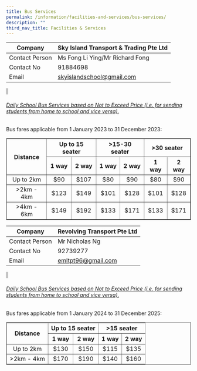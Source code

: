 ```yaml
---
title: Bus Services
permalink: /information/facilities-and-services/bus-services/
description: ""
third_nav_title: Facilities & Services
---
```

| Company | Sky Island Transport &amp; Trading Pte Ltd |
|---|---|
| Contact Person | Ms Fong Li Ying/Mr Richard Fong |
| Contact No | 91884698 |
| Email  | [skyislandschool@gmail.com](mailto:skyislandschool@gmail.com) |
|

###### <u>Daily School Bus Services based on Not to Exceed Price (i.e. for sending students from home to school and vice versa). </u>

Bus fares applicable from 1 January 2023 to 31 December 2023:

<table border="1"> 
	<tbody>
		<tr>
		<th rowspan="2"><center>Distance </center></th>
		<th colspan="2"><center> Up to 15 seater </center></th>
		<th colspan="2"><center> &gt;15-30 seater </center></th>
		 <th colspan="2"><center> &gt;30 seater </center></th>
		</tr>
		<tr>
		<th><center>1 way </center></th>
		<th><center>2 way </center></th>
		<th><center>1 way </center></th>
		<th><center>2 way </center></th>
		<th><center>1 way </center></th>
		<th><center>2 way </center></th>
		</tr>	
		<tr>
		<td><center>Up to 2km </center></td>
		<td><center> $90 </center></td>
		<td><center> $107 </center></td>
		<td><center> $80 </center></td>
		<td><center> $90 </center></td>
		<td><center> $80 </center></td>
		<td><center> $90 </center></td>
		</tr>
		<tr>
		<td><center> &gt;2km - 4km </center></td>
		<td><center> $123 </center></td>
		<td><center> $149 </center></td>
		<td><center> $101 </center></td>
		<td><center> $128 </center></td>
		<td><center> $101 </center></td>
		<td><center> $128 </center></td>
		</tr>
		<tr>
		<td><center> &gt;4km - 6km</center></td>
		<td><center> $149 </center></td>
		<td><center> $192 </center></td>
		<td><center> $133 </center></td>
		<td><center> $171 </center></td>
		<td><center> $133 </center></td>
		<td><center> $171 </center></td>
		</tr>
</tbody></table>



| Company | Revolving Transport Pte Ltd |
|---|---|
| Contact Person | Mr Nicholas Ng |
| Contact No | 92739277 |
| Email  | [emltpt96@gmail.com](mailto:emltpt96@gmail.com)  |
|

###### <u>Daily School Bus Services based on Not to Exceed Price (i.e. for sending students from home to school and vice versa). </u>

Bus fares applicable from 1 January 2024 to 31 December 2025:

<table border="1"> 
	<tbody>
		<tr>
		<th rowspan="2"><center>Distance </center></th>
				<th colspan="2"><center> Up to 15 seater </center></th>
			<th colspan="2"><center> &gt;15 seater </center></th>
		</tr>
		<tr>
		<th><center>1 way </center></th>
		<th><center>2 way </center></th>
		<th><center>1 way </center></th>
		<th><center>2 way </center></th>
		</tr>	
		<tr>
		<td><center>Up to 2km </center></td>
		<td><center> $130 </center></td>
		<td><center> $150 </center></td>
		<td><center> $115 </center></td>
		<td><center> $135 </center></td>
		</tr>
		<tr>
		<td><center> &gt;2km - 4km </center></td>
		<td><center> $170 </center></td>
		<td><center> $190 </center></td>
		<td><center> $140 </center></td>
		<td><center> $160 </center></td>
		</tr>
		<tr>
</tr></tbody>



</table>
